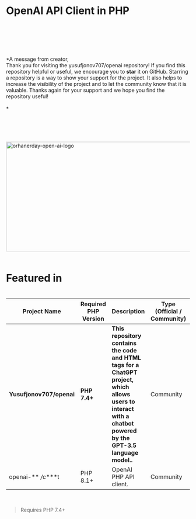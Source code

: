 # OpenAI API Client in PHP

<br />

<br />

> ###

<br />

*A message from creator,<br />Thank you for visiting the yusufjonov707/openai repository! If you find this repository helpful or useful, we encourage you to **star** it
on GitHub. Starring a repository is a way to show your support for the project. It also helps to increase the visibility
of the project and to let the community know that it is valuable. Thanks again for your support and we hope you find the
repository useful! <br /><br /> *

<br />

<br />



<br />

<br />

<img src="./openai-elephpant.svg" width="1250" height="300" alt="orhanerday-open-ai-logo">

<br />

<br />

# Featured in



#

| Project Name           | Required PHP Version | Description                                                                                                                                                | Type (Official / Community) | Support                                                                                                                                |
|------------------------|----------------------|------------------------------------------------------------------------------------------------------------------------------------------------------------|-----------------------------|----------------------------------------------------------------------------------------------------------------------------------------|
| **Yusufjonov707/openai** | **PHP 7.4+**         | **This repository contains the code and HTML tags for a ChatGPT project, which allows users to interact with a chatbot powered by the GPT-3.5 language model..** | Community                   | Available, personal mail [yusufjonov707@gmail.com](mailto:yusufjonov707@gmail.com)) |
| openai-** */c****t      | PHP 8.1+             | OpenAI PHP API client.                                                                                                                                     | Community                   | -                                                                                                                                      |


<br />


> Requires PHP 7.4+
